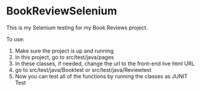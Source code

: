 # BookReviewSelenium
This is my Selenium testing for my Book Reviews project.

To use:
1) Make sure the project is up and running
2) In this project, go to src/test/java/pages
3) In these classes, if needed, change the url to the front-end live html URL
4) go to src/test/java/Booktest or src/test/java/Reviewtest
5) Now you can test all of the functions by running the classes as JUNIT Test